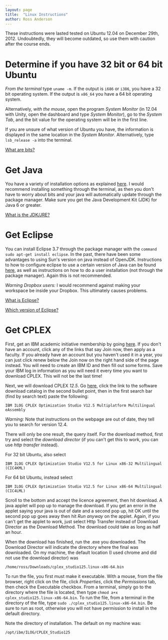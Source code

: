 ```yaml
---
layout: page
title:  "Linux Instructions"
author: Ross Anderson
---
```


These instructions were lasted tested on Ubuntu 12.04 on December 29th, 2012. Undoubtedly, they will become outdated, so use them with caution after the course ends.

# Determine if you have 32 bit or 64 bit Ubuntu

*From the terminal* type `uname -m`. If the output is `i686` or `i386`, you have a 32 bit operating system. If the output is `x86_64` you have a 64 bit operating system.

Alternatively, *with the mouse*, open the program _System Monitor_ (in 12.04 with Unity, open the dashboard and type _System Monitor_), go to the _System Tab_, and the bit value for the operating system will be in the first line.

If you are unsure of what version of Ubuntu you have, the information is displayed in the same location in the _System Monitor_. Alternatively, type `lsb_release -a` into the terminal.

 [What are bits?](../facts/bits/index.html)

# Get Java

You have a variety of installation options as explained [here](https://help.ubuntu.com/community/Java). I would recommend installing something through the terminal, as then you don't have to worry about bits and your java will automatically update through the package manager. Make sure you get the Java Development Kit (JDK) for Java 6 or greater.


[What is the JDK/JRE?](../facts/java/index.html)

# Get Eclipse

You can install Eclipse 3.7 through the package manager with the `command sudo apt-get install eclipse`. In the past, there have been some advantages to using Sun's version on java instead of OpenJDK. Instructions to how to configure eclipse to use a certain version of Java can be found [here](https://help.ubuntu.com/community/EclipseIDE), as well as instructions on how to do a user installation (not through the package manager). Again this is not recommended.

*Warning Dropbox users:* I would recommend against making your workspace be inside your Dropbox. This ultimately causes problems.

[What is Eclipse?](../facts/eclipse/index.html)

[Which version of Eclipse?](../facts/eclipse-version/index.html)


# Get CPLEX

First, get an IBM academic initiative membership by going [here](https://www-304.ibm.com/ibm/university/academic/pub/page/membership). If you don't have an account, click any of the links that say Join now, then apply as a faculty. If you already have an account but you haven't used it in a year, you can just click renew below the Join now on the right hand side of the page instead. You will need to create an IBM ID and then fill out some forms. Save your IBM log in information as you will need it every time you want to download CPLEX. This will not be the last time!

Next, we will download CPLEX *12.5*. Go [here](https://www-304.ibm.com/ibm/university/academic/pub/jsps/assetredirector.jsp?asset_id=1070), click the link to the software download catalog in the second bullet point, then in the first search bar (find by search text) paste the following:

`IBM ILOG CPLEX Optimization Studio V12.5 Multiplatform Multilingual eAssembly`

*Warning:* Note that instructions on the webpage are out of date, they tell you to search for version 12.4.


There will only be one result, the query itself. For the download method, first try and select the _download director_ (if you can't get this to work, you can use _http transfer_ instead).

For 32 bit Ubuntu, also select

`IBM ILOG CPLEX Optimization Studio V12.5 for Linux x86-32 Multilingual (CIC4KML)`

For 64 bit Ubuntu, instead select

`IBM ILOG CPLEX Optimization Studio V12.5 for Linux x86-64 Multilingual (CIC4LML)`


Scroll to the bottom and accept the licence agreement, then hit download. A java applet will pop up to manage the download. If you get an error in the applet saying your java is out of date and a second pop up, hit OK until the second pop up goes away then hit _Run anyway_ on the applet. Again, if you can't get the applet to work, just select Http Transfer instead of Download Director as the Download Method. The download could take as long as half an hour.

When the download has finished, run the .exe you downloaded. The Download Director will indicate the directory where the final was downloaded. On my machine, the default location (I used chrome and did not use the download director) was

`/home/ross/Downloads/cplex_studio125.linux-x86-64.bin`

To run the file, you first must make it executable. With a mouse, from the file browser, right click on the file, click _Properties_, click the _Permissions_ tab, then check the Executable checkbox. From a terminal, simply go to the directory where the file is located, then type `chmod a+x cplex_studio125.linux-x86-64.bin`. To run the file, from a terminal in the directory of the file, type `sudo ./cplex_studio125.linux-x86-64.bin`. Be sure to run as root, otherwise you will not have permission to install in the default directory.

Note the directory of installation. The default on my machine was:

`/opt/ibm/ILOG/CPLEX_Studio125`
